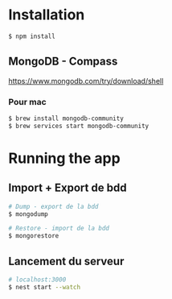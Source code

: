 # Installation

```bash
$ npm install
```

## MongoDB - Compass

https://www.mongodb.com/try/download/shell

### Pour mac

```bash
$ brew install mongodb-community
$ brew services start mongodb-community
```

# Running the app

## Import + Export de bdd

```bash
# Dump - export de la bdd
$ mongodump
```

```bash
# Restore - import de la bdd
$ mongorestore
```

## Lancement du serveur

```bash
# localhost:3000
$ nest start --watch
```
